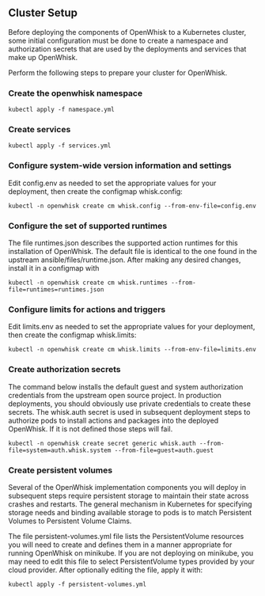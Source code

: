 Cluster Setup
-------------

Before deploying the components of OpenWhisk to a Kubernetes cluster,
some initial configuration must be done to create a namespace
and authorization secrets that are used by the deployments and
services that make up OpenWhisk.

Perform the following steps to prepare your cluster for OpenWhisk.

### Create the openwhisk namespace

```
kubectl apply -f namespace.yml
```

### Create services

```
kubectl apply -f services.yml
```

### Configure system-wide version information and settings

Edit config.env as needed to set the appropriate values for your
deployment, then create the configmap whisk.config:

```
kubectl -n openwhisk create cm whisk.config --from-env-file=config.env
```

### Configure the set of supported runtimes

The file runtimes.json describes the supported action runtimes for
this installation of OpenWhisk.  The default file is identical to the
one found in the upstream ansible/files/runtime.json.  After making
any desired changes, install it in a configmap with

```
kubectl -n openwhisk create cm whisk.runtimes --from-file=runtimes=runtimes.json
```

### Configure limits for actions and triggers

Edit limits.env as needed to set the appropriate values for your
deployment, then create the configmap whisk.limits:

```
kubectl -n openwhisk create cm whisk.limits --from-env-file=limits.env
```

### Create authorization secrets

The command below installs the default guest and system authorization
credentials from the upstream open source project. In production
deployments, you should obviously use private credentials to create
these secrets.  The whisk.auth secret is used in subsequent deployment
steps to authorize pods to install actions and packages into the
deployed OpenWhisk. If it is not defined those steps will fail.

```
kubectl -n openwhisk create secret generic whisk.auth --from-file=system=auth.whisk.system --from-file=guest=auth.guest

```

### Create persistent volumes

Several of the OpenWhisk implementation components you will deploy in
subsequent steps require persistent storage to maintain their state
across crashes and restarts. The general mechanism in Kubernetes for
specifying storage needs and binding available storage to pods is
to match Persistent Volumes to Persistent Volume Claims.

The file persistent-volumes.yml file lists the PersistentVolume
resources you will need to create and defines them in a manner
appropriate for running OpenWhisk on minikube.  If you are not
deploying on minikube, you may need to edit this file to select
PersistentVolume types provided by your cloud provider. After
optionally editing the file, apply it with:

```
kubectl apply -f persistent-volumes.yml
```
